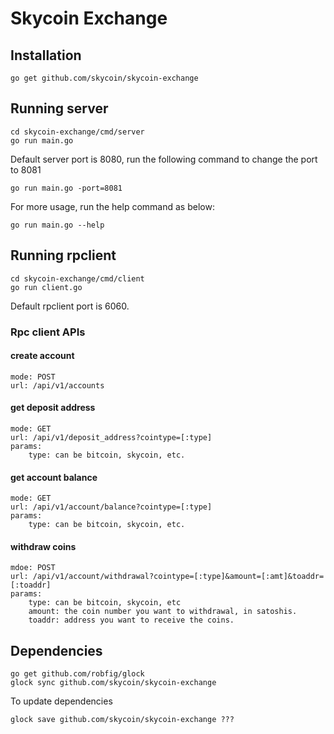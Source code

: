 # Skycoin Exchange

## Installation
```
go get github.com/skycoin/skycoin-exchange
```
## Running server
```
cd skycoin-exchange/cmd/server
go run main.go
```
Default server port is 8080, run the following command to change the port to 8081

```
go run main.go -port=8081
```
For more usage, run the help command as below:

```
go run main.go --help
```
## Running rpclient
```
cd skycoin-exchange/cmd/client
go run client.go
```
Default rpclient port is 6060.

### Rpc client APIs
#### create account
```
mode: POST
url: /api/v1/accounts
```

#### get deposit address
```
mode: GET
url: /api/v1/deposit_address?cointype=[:type]
params:
	type: can be bitcoin, skycoin, etc.
```

#### get account balance
```
mode: GET
url: /api/v1/account/balance?cointype=[:type]
params:
	type: can be bitcoin, skycoin, etc.
```

#### withdraw coins
```
mdoe: POST
url: /api/v1/account/withdrawal?cointype=[:type]&amount=[:amt]&toaddr=[:toaddr]
params:
	type: can be bitcoin, skycoin, etc
	amount: the coin number you want to withdrawal, in satoshis.
	toaddr: address you want to receive the coins.
```
Dependencies
---

```
go get github.com/robfig/glock
glock sync github.com/skycoin/skycoin-exchange
```

To update dependencies
```
glock save github.com/skycoin/skycoin-exchange ???
```
